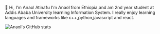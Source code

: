  👋 Hi, I’m Anaol Atinafu
 I'm Anaol from Ethiopia,and am 2nd year student at Addis Ababa University learning Information System. I really enjoy learning languages and 
 frameworks like c++,python,javascript and react.
 
 ![Anaol's GitHub stats](https://github-readme-stats.vercel.app/api?username=anaol216)

